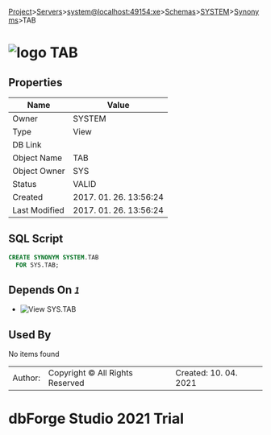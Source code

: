 [Project](../../../../../startpage.md)>[Servers](../../../../Servers.md)>[system@localhost:49154:xe](../../../system@localhost_49154_xe.md)>[Schemas](../../Databases.md)>[SYSTEM](../SYSTEM.md)>[Synonyms](Synonyms.md)>TAB


# ![logo](../../../../../Images/synonym64.svg) TAB


## <a name="#Properties"></a>Properties
|Name|Value|
|---|---|
|Owner|SYSTEM|
|Type|View|
|DB Link||
|Object Name|TAB|
|Object Owner|SYS|
|Status|VALID|
|Created|2017. 01. 26. 13:56:24|
|Last Modified|2017. 01. 26. 13:56:24|


## <a name="#SqlScript"></a>SQL Script
```SQL
CREATE SYNONYM SYSTEM.TAB
  FOR SYS.TAB;
```

## <a name="#DependsOn"></a>Depends On _`1`_
- ![View](../../../../../Images/view.svg) SYS.TAB


## <a name="#UsedBy"></a>Used By
No items found

||||
|---|---|---|
|Author: |Copyright © All Rights Reserved|Created: 10. 04. 2021|
# dbForge Studio 2021 Trial